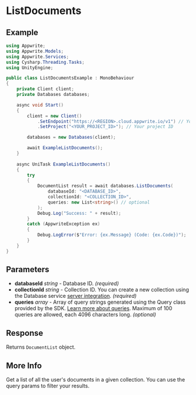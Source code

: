 # ListDocuments

## Example

```csharp
using Appwrite;
using Appwrite.Models;
using Appwrite.Services;
using Cysharp.Threading.Tasks;
using UnityEngine;

public class ListDocumentsExample : MonoBehaviour
{
    private Client client;
    private Databases databases;

    async void Start()
    {
        client = new Client()
            .SetEndpoint("https://<REGION>.cloud.appwrite.io/v1") // Your API Endpoint
            .SetProject("<YOUR_PROJECT_ID>"); // Your project ID

        databases = new Databases(client);

        await ExampleListDocuments();
    }
    
    async UniTask ExampleListDocuments()
    {
        try
        {
            DocumentList result = await databases.ListDocuments(
                databaseId: "<DATABASE_ID>",
                collectionId: "<COLLECTION_ID>",
                queries: new List<string>() // optional
            );
            Debug.Log("Success: " + result);
        }
        catch (AppwriteException ex)
        {
            Debug.LogError($"Error: {ex.Message} (Code: {ex.Code})");
        }
    }
}
```

## Parameters

- **databaseId** *string* - Database ID. *(required)* 
- **collectionId** *string* - Collection ID. You can create a new collection using the Database service [server integration](https://appwrite.io/docs/server/databases#databasesCreateCollection). *(required)* 
- **queries** *array* - Array of query strings generated using the Query class provided by the SDK. [Learn more about queries](https://appwrite.io/docs/queries). Maximum of 100 queries are allowed, each 4096 characters long. *(optional)*

## Response

Returns `DocumentList` object.
## More Info

Get a list of all the user&#039;s documents in a given collection. You can use the query params to filter your results.
